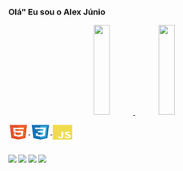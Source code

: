 ### Olá" Eu sou o Alex Júnio

<div align="center">
  <a href="https://github.com/alexJuniio">
  <img height="180em" width="25%" flex="1 1 25%" src="https://github-readme-stats.vercel.app/api?username=alexjuniio&show_icons=true&theme=dark&include_all_commits=true&count_private=true"/>
  <img height="180em" width="25%" flex="1 1 25%" src="https://github-readme-stats.vercel.app/api/top-langs/?username=alexjuniio&layout=compact&langs_count=7&theme=dark"/>
</div>
  
  <div style="display: inline_block"><br>
  <img align="center" alt="Alex-HTML" height="30" width="40" src="https://raw.githubusercontent.com/devicons/devicon/master/icons/html5/html5-original.svg">
  <img align="center" alt="Alex-CSS" height="30" width="40" src="https://raw.githubusercontent.com/devicons/devicon/master/icons/css3/css3-original.svg">
  <img align="center" alt="Alex-Js" height="30" width="40" src="https://raw.githubusercontent.com/devicons/devicon/master/icons/javascript/javascript-plain.svg">
</div>
  
  ##
  
 <div> 
<a href="https://instagram.com/alex_junioo_" target="_blank"><img src="https://img.shields.io/badge/-Instagram-%23E4405F?style=for-the-badge&logo=instagram&logoColor=white" target="_blank"></a>
 <a href="https://discord.gg/" target="_blank"><img src="https://img.shields.io/badge/Discord-7289DA?style=for-the-badge&logo=discord&logoColor=white" target="_blank"></a> 
  <a href = "mailto:alexjpo0110@gmail.com"><img src="https://img.shields.io/badge/-Gmail-%23333?style=for-the-badge&logo=gmail&logoColor=white" target="_blank"></a>
  <a href="https://www.linkedin.com/in/alex-júnio-pires-oliveira/" target="_blank"><img src="https://img.shields.io/badge/-LinkedIn-%230077B5?style=for-the-badge&logo=linkedin&logoColor=white" target="_blank"></a>
  </div>
